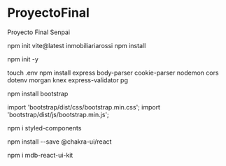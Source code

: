 # ProyectoFinal
Proyecto Final Senpai


npm init vite@latest inmobiliariarossi 
npm install

npm init -y

touch .env 
npm install express body-parser cookie-parser nodemon cors dotenv morgan knex express-validator pg


npm install bootstrap

import 'bootstrap/dist/css/bootstrap.min.css';
import 'bootstrap/dist/js/bootstrap.min.js';

npm i styled-components


npm install --save @chakra-ui/react

npm i mdb-react-ui-kit


